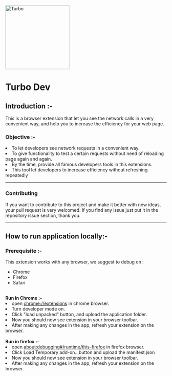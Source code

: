 <img src="https://i.imgur.com/gcglveQ.png" alt="Turbo" width="200" />

<h1>Turbo Dev</h1>
<h2>Introduction :-</h2>

<p> This is a browser extension that let you see the network calls in a very convenient way, and help you to increase the efficiency for your web page.</p>

<h3>Objective :-</h3>
<li>
   To let developers see network requests in a convenient way.
</li>

<li>
   To give functionality to test a certain requests without need of reloading page again and again.
</li>

<li>By the time, provide all famous developers tools in this extensions.</li>
<li>
   This tool let developers to increase efficiency without refreshing repeatedly
</li>
<hr>

### Contributing
If you want to contribute to this project and make it better with new ideas, your pull request is very welcomed.
If you find any issue just put it in the repository issue section, thank you.

<hr>

<h2>How to run application locally:-</h2>

<h3>Prerequisite :-</h3>
This extension works with any browser, we suggest to debug on :
<ul>
<li>Chrome</li>
<li>Firefox</li>
<li>Safari</li>
</ul>
<br/>
<b>Run in Chrome :-</b>
<li>open <a href="chrome://extensions">chrome://extensions</a> in chrome browser.</li>
<li>Turn developer mode on. </li>
<li>Click "load unpacked" button, and upload the application folder.</li>
<li>Now you should now see extension in your browser toolbar.</li>
<li>After making any changes in the app, refresh your extension on the browser. </li>

<br/>
<b>Run in firefox :-</b>

<li>open <a href="about:debugging#/runtime/this-firefox">about:debugging#/runtime/this-firefox</a> in firefox browser.</li>
<li>Click Load Temporary add-on..,button and  upload the manifest.json</li>
<li>Now you should now see extension in your browser toolbar.</li>
<li>After making any changes in the app, refresh your extension on the browser. </li>


